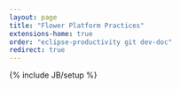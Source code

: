 ```yaml
---
layout: page
title: "Flower Platform Practices"
extensions-home: true
order: "eclipse-productivity git dev-doc"
redirect: true
---
```

{% include JB/setup %}
 